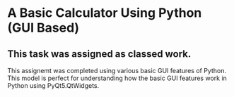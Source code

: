 # A Basic Calculator Using Python (GUI Based)
## This task was assigned as classed work.

This assignemt was completed using various basic GUI features of Python. This model is perfect for understanding how the basic GUI features work in Python using PyQt5.QtWidgets.

